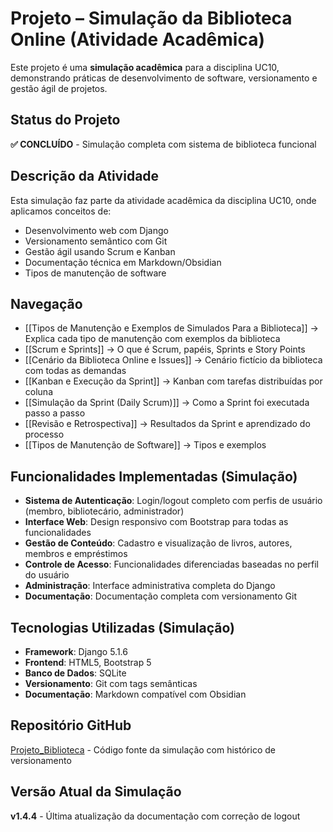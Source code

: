 # Projeto – Simulação da Biblioteca Online (Atividade Acadêmica)

Este projeto é uma **simulação acadêmica** para a disciplina UC10, demonstrando práticas de desenvolvimento de software, versionamento e gestão ágil de projetos.

## Status do Projeto
**✅ CONCLUÍDO** - Simulação completa com sistema de biblioteca funcional

## Descrição da Atividade
Esta simulação faz parte da atividade acadêmica da disciplina UC10, onde aplicamos conceitos de:
- Desenvolvimento web com Django
- Versionamento semântico com Git
- Gestão ágil usando Scrum e Kanban
- Documentação técnica em Markdown/Obsidian
- Tipos de manutenção de software

## Navegação
- [[Tipos de Manutenção e Exemplos de Simulados Para a Biblioteca]] → Explica cada tipo de manutenção com exemplos da biblioteca
- [[Scrum e Sprints]] → O que é Scrum, papéis, Sprints e Story Points
- [[Cenário da Biblioteca Online e Issues]] → Cenário fictício da biblioteca com todas as demandas
- [[Kanban e Execução da Sprint]] → Kanban com tarefas distribuídas por coluna
- [[Simulação da Sprint (Daily Scrum)]] → Como a Sprint foi executada passo a passo
- [[Revisão e Retrospectiva]] → Resultados da Sprint e aprendizado do processo
- [[Tipos de Manutenção de Software]] → Tipos e exemplos

## Funcionalidades Implementadas (Simulação)
- **Sistema de Autenticação**: Login/logout completo com perfis de usuário (membro, bibliotecário, administrador)
- **Interface Web**: Design responsivo com Bootstrap para todas as funcionalidades
- **Gestão de Conteúdo**: Cadastro e visualização de livros, autores, membros e empréstimos
- **Controle de Acesso**: Funcionalidades diferenciadas baseadas no perfil do usuário
- **Administração**: Interface administrativa completa do Django
- **Documentação**: Documentação completa com versionamento Git

## Tecnologias Utilizadas (Simulação)
- **Framework**: Django 5.1.6
- **Frontend**: HTML5, Bootstrap 5
- **Banco de Dados**: SQLite
- **Versionamento**: Git com tags semânticas
- **Documentação**: Markdown compatível com Obsidian

## Repositório GitHub
[Projeto_Biblioteca](https://github.com/DanxzSleepy/Projeto_Biblioteca) - Código fonte da simulação com histórico de versionamento

## Versão Atual da Simulação
**v1.4.4** - Última atualização da documentação com correção de logout